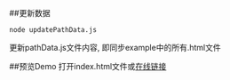 ##更新数据
```
node updatePathData.js
```
更新pathData.js文件内容, 即同步example中的所有.html文件

##预览Demo
打开index.html文件或[在线链接](https://zhangbowei.github.io/codePen/)
